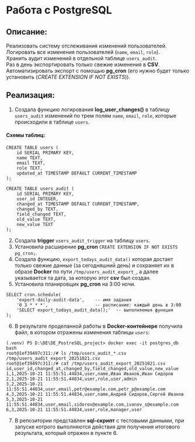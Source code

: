 #  Работа с PostgreSQL 

## Описание:

Реализовать систему отслеживания изменений пользователей. </br>
Логировать все изменения пользователей (`name`, `email`, `role`). </br>
Хранить аудит изменений в отдельной таблице `users_audit`. </br>
Раз в день экспортировать только свежие изменения в **CSV**. </br>
Автоматизировать экспорт с помощью **pg_cron** (его нужно будет только установить (_CREATE EXTENSION IF NOT EXISTS_)). </br>

## Реализация:

1. Создала функцию логирования **log_user_changes()** в таблицу `users_audit` изменений по трем полям `name`, `email`, `role`, которые происходили в таблице `users`. </br>
#### Схемы таблиц: 
```
CREATE TABLE users (
    id SERIAL PRIMARY KEY,
    name TEXT,
    email TEXT,
    role TEXT,
    updated_at TIMESTAMP DEFAULT CURRENT_TIMESTAMP
);
```
```
CREATE TABLE users_audit (
    id SERIAL PRIMARY KEY,
    user_id INTEGER,
    changed_at TIMESTAMP DEFAULT CURRENT_TIMESTAMP,
    changed_by TEXT,
    field_changed TEXT,
    old_value TEXT,
    new_value TEXT
);
```
2. Создала **trigger** `users_audit_trigger` на таблицу `users`. </br>
3. Установила расширение **pg_cron** `CREATE EXTENSION IF NOT EXISTS pg_cron;`. </br>
4. Создала функцию, `export_todays_audit_data()` которая достает только свежие данные (за сегодняшний день) и сохраняет их в образе **Docker** по пути `/tmp/users_audit_export_`, а далее указывается та дата, за которую этот **csv** был создан.
5. Установила планировщик **pg_cron** на 3:00 ночи. </br>

```
SELECT cron.schedule(
    'export-daily-audit-data',    -- имя задания
    '0 3 * * *',                  -- расписание: каждый день в 3:00
    'SELECT export_todays_audit_data();'  -- выполняемая функция
);
```

6. В результате проделанной работы в **Docker-контейнере** получила файл, в котором отражены изменения таблицы `users`: <br>

```
(.venv) PS D:\DE\DE_PostreSQL_project> docker exec -it postgres_db bash
root@1ef39497c311:/# ls /tmp/users_audit_*.csv
/tmp/users_audit_export_20251021.csv
root@1ef39497c311:/# cat /tmp/users_audit_export_20251021.csv
id,user_id,changed_at,changed_by,field_changed,old_value,new_value
1,1,2025-10-21 11:55:51.44834,user,name,Иван Иванов,Иван Сидоров
2,1,2025-10-21 11:55:51.44834,user,role,user,admin
3,2,2025-10-21 11:55:51.44834,user,email,petr@example.com,petr_p@example.com
4,3,2025-10-21 11:55:51.44834,user,name,Андрей Сидоров,Сергей Иванов
5,3,2025-10-21 11:55:51.44834,user,email,sidorov@example.com,ivanov_s@example.com
6,3,2025-10-21 11:55:51.44834,user,role,manager,user
```

7. В репозитории представлен **sql-скрипт** с тестовыми данными, при запуске котрого выполняются действия для получения итогового результата, который отражен в пункте 6.                   
